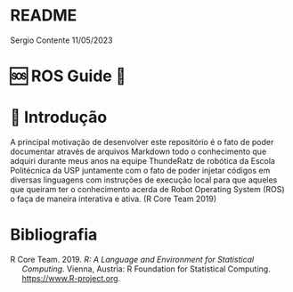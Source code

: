 README
================
Sergio Contente
11/05/2023

# :sos: ROS Guide :robot:

# :memo: Introdução

A principal motivação de desenvolver este repositório é o fato de poder
documentar através de arquivos Markdown todo o conhecimento que adquiri
durante meus anos na equipe ThundeRatz de robótica da Escola Politécnica
da USP juntamente com o fato de poder injetar códigos em diversas
linguagens com instruções de execução local para que aqueles que queiram
ter o conhecimento acerda de Robot Operating System (ROS) o faça de
maneira interativa e ativa. (R Core Team 2019)

# Bibliografia

<div id="refs" class="references csl-bib-body hanging-indent">

<div id="ref-R-base" class="csl-entry">

R Core Team. 2019. *R: A Language and Environment for Statistical
Computing*. Vienna, Austria: R Foundation for Statistical Computing.
<https://www.R-project.org>.

</div>

</div>
